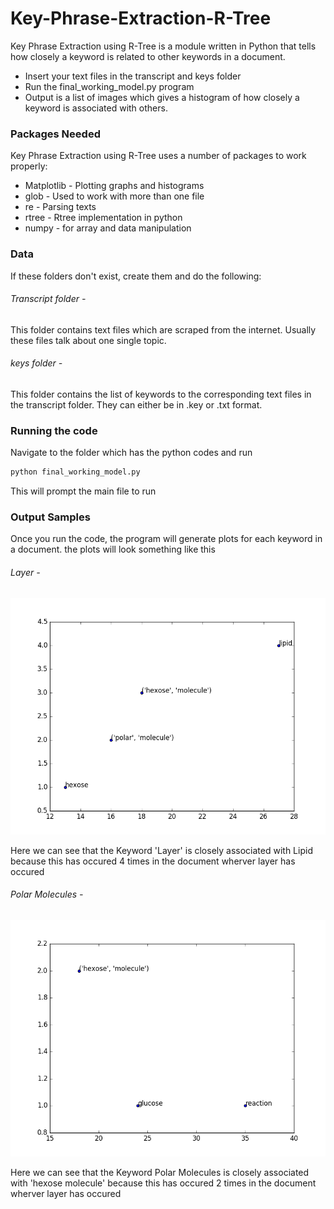 # Key-Phrase-Extraction-R-Tree



Key Phrase Extraction using R-Tree is a module written in Python that tells how closely a keyword is related to other keywords in a document.

  - Insert your text files in the transcript and keys folder
  - Run the final_working_model.py program
  - Output is a list of images which gives a histogram of how closely a keyword is associated with others.

### Packages Needed
Key Phrase Extraction using R-Tree uses a number of packages to work properly:
 - Matplotlib - Plotting graphs and histograms
- glob - Used to work with more than one file
- re - Parsing texts
- rtree - Rtree implementation in python
- numpy - for array and data manipulation

### Data

If these folders don't exist, create them and do the following:


###### Transcript folder -
 This folder contains text files which are scraped from the internet. Usually these files talk about one single topic.
###### keys folder -
This folder contains the list of keywords to the corresponding text files in the transcript folder. They can either be in .key or .txt format.

### Running the code
Navigate to the folder which has the python codes and run

```cmd
python final_working_model.py
```
 This will prompt the main file to run
 
 
### Output Samples
 Once you run the code, the program will generate plots for each keyword in a document. the plots will look something like this
###### Layer -
  
![alt text](https://github.com/gautam678/Key-Phrase-Extraction-R-Tree/blob/master/Images/layer.png)

Here we can see that the Keyword 'Layer' is closely associated with Lipid because this has occured 4 times in the document wherver layer has occured

###### Polar Molecules -
![alt text](https://github.com/gautam678/Key-Phrase-Extraction-R-Tree/blob/master/Images/ploar_molecuke.png)

 Here we can see that the Keyword Polar Molecules is closely associated with 'hexose molecule' because this has occured 2 times in the document wherver layer has occured
